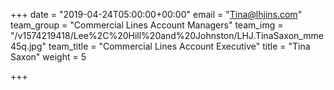 +++
date = "2019-04-24T05:00:00+00:00"
email = "Tina@lhjins.com"
team_group = "Commercial Lines Account Managers"
team_img = "/v1574219418/Lee%2C%20Hill%20and%20Johnston/LHJ.TinaSaxon_mme45q.jpg"
team_title = "Commercial Lines Account Executive"
title = "Tina Saxon"
weight = 5

+++

